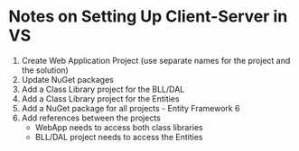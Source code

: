# Notes on Setting Up Client-Server in VS

1. Create Web Application Project (use separate names for the project and the solution)
1. Update NuGet packages
1. Add a Class Library project for the BLL/DAL
1. Add a Class Library project for the Entities
1. Add a NuGet package for all projects - Entity Framework 6
1. Add references between the projects
    - WebApp needs to access both class libraries
    - BLL/DAL project needs to access the Entities
